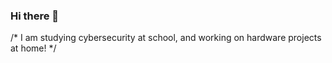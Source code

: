 ### Hi there 👋

/* I am studying cybersecurity at school,
and working on hardware projects at home!
*/
